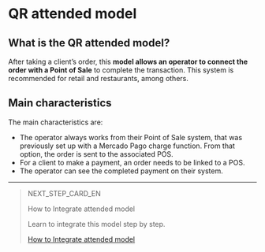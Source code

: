 # QR attended model

## What is the QR attended model?

After taking a client’s order, this **model allows an operator to connect the order with a Point of Sale** to complete the transaction.
This system is recommended for retail and restaurants, among others.

## Main characteristics

The main characteristics are:

- The operator always works from their Point of Sale system, that was previously set up with a Mercado Pago charge function. From that option, the order is sent to the associated POS.
- For a client to make a payment, an order needs to be linked to a POS.
- The operator can see the completed payment on their system.

---

> NEXT_STEP_CARD_EN
>
> How to Integrate attended model
>
> Learn to integrate this model step by step.
>
> [How to Integrate attended model](/developers/en/docs/qr-code/qr-attended-model/integrations)

